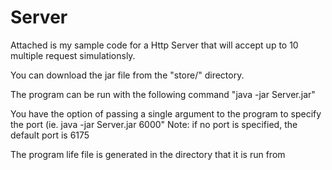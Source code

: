# Server
Attached is my sample code for a Http Server that will accept up to 10 multiple request simulationsly.

You can download the jar file from the "store/" directory.

The program can be run with the following command "java -jar Server.jar"

You have the option of passing a single argument to the program to specify the port (ie. java -jar Server.jar 6000"
Note: if no port is specified, the default port is 6175

The program life file is generated in the directory that it is run from
